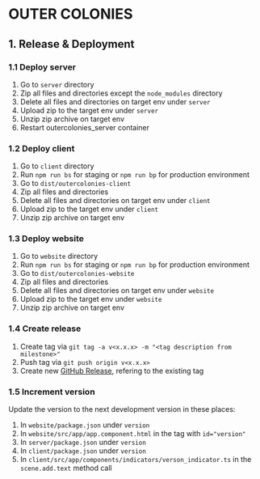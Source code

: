 # OUTER COLONIES

## 1. Release & Deployment

### 1.1 Deploy server

1. Go to `server` directory
2. Zip all files and directories except the `node_modules` directory
3. Delete all files and directories on target env under `server`
4. Upload zip to the target env under `server`
5. Unzip zip archive on target env
6. Restart outercolonies_server container

### 1.2 Deploy client

1. Go to `client` directory
2. Run `npm run bs` for staging or `npm run bp` for production environment
3. Go to `dist/outercolonies-client`
4. Zip all files and directories
5. Delete all files and directories on target env under `client`
6. Upload zip to the target env under `client`
7. Unzip zip archive on target env

### 1.3 Deploy website

1. Go to `website` directory
2. Run `npm run bs` for staging or `npm run bp` for production environment
3. Go to `dist/outercolonies-website`
4. Zip all files and directories
5. Delete all files and directories on target env under `website`
6. Upload zip to the target env under `website`
7. Unzip zip archive on target env

### 1.4 Create release

1. Create tag via `git tag -a v<x.x.x> -m "<tag description from milestone>"`
2. Push tag via `git push origin v<x.x.x>`
3. Create new [GitHub Release](https://github.com/chrthom/outer-colonies/releases/new), refering to the existing tag

### 1.5 Increment version

Update the version to the next development version in these places:

1. In `website/package.json` under `version`
2. In `website/src/app/app.component.html` in the <span> tag with `id="version"`
3. In `server/package.json` under `version`
4. In `client/package.json` under `version`
5. In `client/src/app/components/indicators/verson_indicator.ts` in the `scene.add.text` method call
